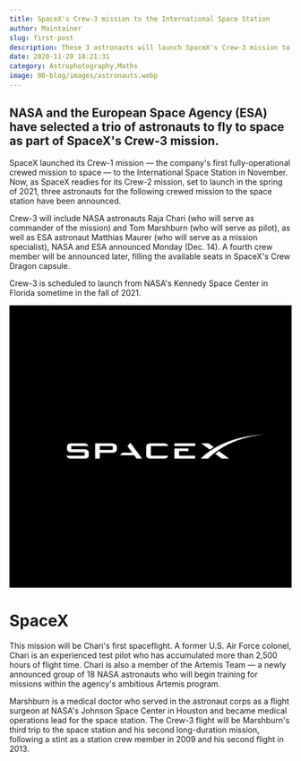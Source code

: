 ```yaml
---
title: SpaceX's Crew-3 mission to the International Space Station
author: Maintainer
slug: first-post
description: These 3 astronauts will launch SpaceX's Crew-3 mission to the International Space Station in 2021
date: 2020-11-20 18:21:31
category: Astrophotography,Maths
image: 00-blog/images/astronauts.webp
---
```


## NASA and the European Space Agency (ESA) have selected a trio of astronauts to fly to space as part of SpaceX's Crew-3 mission.

SpaceX launched its Crew-1 mission — the company's first fully-operational crewed mission to space — to the International Space Station in November. Now, as SpaceX readies for its Crew-2 mission, set to launch in the spring of 2021, three astronauts for the following crewed mission to the space station have been announced.

Crew-3 will include NASA astronauts Raja Chari (who will serve as commander of the mission) and Tom Marshburn (who will serve as pilot), as well as ESA astronaut Matthias Maurer (who will serve as a mission specialist), NASA and ESA announced Monday (Dec. 14). A fourth crew member will be announced later, filling the available seats in SpaceX's Crew Dragon capsule.

Crew-3 is scheduled to launch from NASA's Kennedy Space Center in Florida sometime in the fall of 2021.

![astronauts](./images/spacex.jpg)

# SpaceX

This mission will be Chari's first spaceflight. A former U.S. Air Force colonel, Chari is an experienced test pilot who has accumulated more than 2,500 hours of flight time. Chari is also a member of the Artemis Team — a newly announced group of 18 NASA astronauts who will begin training for missions within the agency's ambitious Artemis program.

Marshburn is a medical doctor who served in the astronaut corps as a flight surgeon at NASA's Johnson Space Center in Houston and became medical operations lead for the space station. The Crew-3 flight will be Marshburn's third trip to the space station and his second long-duration mission, following a stint as a station crew member in 2009 and his second flight in 2013.
